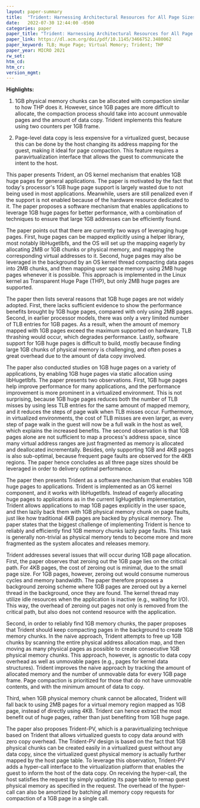 ```yaml
---
layout: paper-summary
title:  "Trident: Harnessing Architectural Resources for All Page Sizes in x86 Processors"
date:   2022-07-30 12:44:00 -0500
categories: paper
paper_title: "Trident: Harnessing Architectural Resources for All Page Sizes in x86 Processors"
paper_link: https://dl.acm.org/doi/pdf/10.1145/3466752.3480062
paper_keyword: TLB; Huge Page; Virtual Memory; Trident; THP
paper_year: MICRO 2021
rw_set:
htm_cd:
htm_cr:
version_mgmt:
---
```


**Highlights:**

1. 1GB physical memory chunks can be allocated with compaction similar to how THP does it. However, since 1GB pages
are more difficult to allocate, the compaction process should take into account unmovable pages and 
the amount of data copy. Trident implements this feature using two counters per 1GB frame.

2. Page-level data copy is less expensive for a virtualized guest, because this can be done by the host changing
its address mapping for the guest, making it ideal for page compaction. 
This feature requires a paravirtualization interface that allows the guest to communicate the intent to the host.

This paper presents Trident, an OS kernel mechanism that enables 1GB huge pages for general applications.
The paper is motivated by the fact that today's processor's 1GB huge page support is largely wasted due to not being
used in most applications. Meanwhile, users are still penalized even if the support is not enabled because of 
the hardware resource dedicated to it.
The paper proposes a software mechanism that enables applications to leverage 1GB huge pages for better performance,
with a combination of techniques to ensure that large 1GB addresses can be efficiently found.

The paper points out that there are currently two ways of leveraging huge pages. 
First, huge pages can be mapped explicitly using a helper library, most notably libHugetlbfs, and the OS will set up
the mapping eagerly by allocating 2MB or 1GB chunks or physical memory, and mapping the corresponding virtual
addresses to it.
Second, huge pages may also be leveraged in the background by an OS kernel thread compacting data pages into 2MB
chunks, and then mapping user space memory using 2MB huge pages whenever it is possible.
This approach is implemented in the Linux kernel as Transparent Huge Page (THP), but only 2MB huge pages are supported.

The paper then lists several reasons that 1GB huge pages are not widely adopted.
First, there lacks sufficient evidence to show the performance benefits brought by 1GB huge pages, compared with 
only using 2MB pages.
Second, in earlier processor models, there was only a very limited number of TLB entries for 1GB pages.
As a result, when the amount of memory mapped with 1GB pages exceed the maximum supported on hardware,
TLB thrashing would occur, which degrades performance.
Lastly, software support for 1GB huge pages is difficult to build, mostly because finding large 1GB chunks of physical
memory is challenging, and often poses a great overhead due to the amount of data copy involved.

The paper also conducted studies on 1GB huge pages on a variety of applications, by enabling 1GB huge pages via static
allocation using libHugetlbfs. 
The paper presents two observations. First, 1GB huge pages help improve performance for many applications, and the 
performance improvement is more prominent in a virtualized environment. 
This is not surprising, because 1GB huge pages reduces both the number of TLB misses by using less TLB entries for 
the same amount of mapped memory, and it reduces the steps of page walk when TLB misses occur.
Furthermore, in virtualized environments, the cost of TLB misses are even larger, as every step of page walk in the 
guest will now be a full walk in the host as well, which explains the increased benefits.
The second observation is that 1GB pages alone are not sufficient to map a process's address space, since many 
virtual address ranges are just fragmented as memory is allocated and deallocated incrementally.
Besides, only supporting 1GB and 4KB pages is also sub-optimal, because frequent page faults are observed for 
the 4KB regions. The paper hence concludes as all three page sizes should be leveraged in order to delivery optimal 
performance.

The paper then presents Trident as a software mechanism that enables 1GB huge pages to applications. 
Trident is implemented as an OS kernel component, and it works with libHugetlbfs.
Instead of eagerly allocating huge pages to applications as in the current ligHugetlbfs implementation, Trident allows
applications to map 1GB pages explicitly in the user space, and then lazily back them with 1GB physical memory chunk
on page faults, just like how traditional 4KB pages are backed by physical memory. 
The paper states that the biggest challenge of implementing Trident is hence to reliably 
and efficiently find 1GB memory chunks lazily page faults.
This task is generally non-trivial as physical memory tends to become more and more fragmented as the system 
allocates and releases memory.

Trident addresses several issues that will occur during 1GB page allocation.
First, the paper observes that zeroing out the 1GB page lies on the critical path. For 4KB pages, the cost of
zeroing out is minimal, due to the small page size. For 1GB pages, however, zeroing out would consume numerous 
cycles and memory bandwidth.
The paper therefore proposes a background zeroing scheme where 1GB pages are zeroed out by a kernel thread
in the background, once they are found. The kernel thread may utilize idle resources when the application is 
inactive (e.g., waiting for I/O).
This way, the overhead of zeroing out pages not only is removed from the critical path, but also does not 
contend resource with the application.

Second, in order to reliably find 1GB memory chunks, the paper proposes that Trident should keep compacting pages
in the background to create 1GB memory chunks. 
In the naive approach, Trident attempts to free up 1GB chunks by scanning the entire physical address allocation map,
and then moving as many physical pages as possible to create consecutive 1GB physical memory chunks.
This approach, however, is agnostic to data copy overhead as well as unmovable pages 
(e.g., pages for kernel data structures). 
Trident improves the naive approach by tracking the amount of allocated memory and the number of unmovable data 
for every 1GB page frame.
Page compaction is prioritized for those that do not have unmovable contents, and with the minimum amount of 
data to copy.

Third, when 1GB physical memory chunk cannot be allocated, Trident will fall back to using 2MB pages for a virtual
memory region mapped as 1GB page, instead of directly using 4KB. 
Trident can hence extract the most benefit out of huge pages, rather than just benefiting from 1GB huge page.

The paper also proposes Trident-PV, which is a paravirtualizing technique based on Trident that allows virtualized 
guests to copy data around with zero copy overhead.
The Trident-PV design is based on the fact that 1GB physical chunks can be created easily in a virtualized guest without
any data copy, since the virtualized guest physical memory is actually further mapped by the host page table.
To leverage this observation, Trident-PV adds a hyper-call interface to the virtualization platform that enables 
the guest to inform the host of the data copy.
On receiving the hyper-call, the host satisfies the request by simply updating its page table to remap guest 
physical memory as specified in the request.
The overhead of the hyper-call can also be amortized by batching all memory copy requests for compaction of a 1GB page
in a single call.
